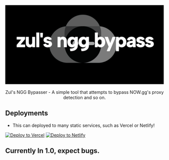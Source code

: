 <img src="imgs/banner.png">
  <p align="center">
    Zul's NGG Bypasser - A simple tool that attempts to bypass NOW.gg's proxy detection and so on.
    <br/>

## Deployments
- This can deployed to many static services, such as Vercel or Netlify!

[![Deploy to Vercel](https://binbashbanana.github.io/deploy-buttons/buttons/remade/vercel.svg)](https://vercel.com/new/clone?repository-url=https://github.com/Azuls1/NGGBypasser)
[![Deploy to Netlify](https://binbashbanana.github.io/deploy-buttons/buttons/remade/netlify.svg)](https://app.netlify.com/start/deploy?repository=https://github.com/Azuls1/NGGBypasser)

## Currently In 1.0, expect bugs.
